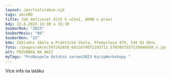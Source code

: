 ```yaml
---
layout: /partials/akce.njk
tags: akceMD
title: Jak motivovat dítě k učení, ADHD v praxi
kdy: 22.6.2023 13:30 a 15:30
SouborRok: "2023"
SouborMesic: "06"
SouborDen: "22"
kde: Základní škola a Praktická škola, Přemyslova 479, 544 01 DKnL
foto: /images/akce/347242659_6811674072193713_5703057557539048458_n.jpg
alt: POZVÁNKA NA AKCI
myTags: "ProDospele Ostatni cerven2023 KurzyWorkshopy "
---
```

V﻿íce infa na latáku